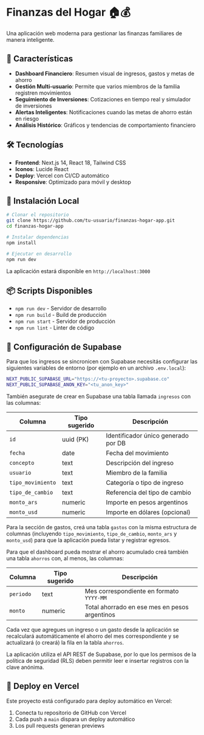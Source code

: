 # Finanzas del Hogar 🏠💰

Una aplicación web moderna para gestionar las finanzas familiares de manera inteligente.

## 🚀 Características

- **Dashboard Financiero**: Resumen visual de ingresos, gastos y metas de ahorro
- **Gestión Multi-usuario**: Permite que varios miembros de la familia registren movimientos
- **Seguimiento de Inversiones**: Cotizaciones en tiempo real y simulador de inversiones
- **Alertas Inteligentes**: Notificaciones cuando las metas de ahorro están en riesgo
- **Análisis Histórico**: Gráficos y tendencias de comportamiento financiero

## 🛠️ Tecnologías

- **Frontend**: Next.js 14, React 18, Tailwind CSS
- **Iconos**: Lucide React
- **Deploy**: Vercel con CI/CD automático
- **Responsive**: Optimizado para móvil y desktop

## 🔧 Instalación Local

```bash
# Clonar el repositorio
git clone https://github.com/tu-usuario/finanzas-hogar-app.git
cd finanzas-hogar-app

# Instalar dependencias
npm install

# Ejecutar en desarrollo
npm run dev
```

La aplicación estará disponible en `http://localhost:3000`

## 📦 Scripts Disponibles

- `npm run dev` - Servidor de desarrollo
- `npm run build` - Build de producción
- `npm run start` - Servidor de producción
- `npm run lint` - Linter de código

## 🔐 Configuración de Supabase

Para que los ingresos se sincronicen con Supabase necesitás configurar las siguientes variables de entorno (por ejemplo en un archivo `.env.local`):

```bash
NEXT_PUBLIC_SUPABASE_URL="https://<tu-proyecto>.supabase.co"
NEXT_PUBLIC_SUPABASE_ANON_KEY="<tu_anon_key>"
```

También asegurate de crear en Supabase una tabla llamada `ingresos` con las columnas:

| Columna          | Tipo sugerido | Descripción                          |
| ---------------- | ------------- | ------------------------------------ |
| `id`             | uuid (PK)     | Identificador único generado por DB |
| `fecha`          | date          | Fecha del movimiento                 |
| `concepto`       | text          | Descripción del ingreso              |
| `usuario`        | text          | Miembro de la familia                |
| `tipo_movimiento` | text          | Categoría o tipo de ingreso          |
| `tipo_de_cambio`  | text          | Referencia del tipo de cambio        |
| `monto_ars`      | numeric       | Importe en pesos argentinos          |
| `monto_usd`      | numeric       | Importe en dólares (opcional)        |

Para la sección de gastos, creá una tabla `gastos` con la misma estructura de columnas (incluyendo `tipo_movimiento`, `tipo_de_cambio`, `monto_ars` y `monto_usd`) para que la aplicación pueda listar y registrar egresos.

Para que el dashboard pueda mostrar el ahorro acumulado creá también una tabla `ahorros` con, al menos, las columnas:

| Columna    | Tipo sugerido | Descripción                                    |
| ---------- | ------------- | ---------------------------------------------- |
| `periodo`  | text          | Mes correspondiente en formato `YYYY-MM`       |
| `monto`    | numeric       | Total ahorrado en ese mes en pesos argentinos  |

Cada vez que agregues un ingreso o un gasto desde la aplicación se recalculará automáticamente el ahorro del mes correspondiente y se actualizará (o creará) la fila en la tabla `ahorros`.

La aplicación utiliza el API REST de Supabase, por lo que los permisos de la política de seguridad (RLS) deben permitir leer e insertar registros con la clave anónima.

## 🚀 Deploy en Vercel

Este proyecto está configurado para deploy automático en Vercel:

1. Conecta tu repositorio de GitHub con Vercel
2. Cada push a `main` dispara un deploy automático
3. Los pull requests generan previews